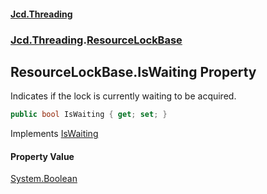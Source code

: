 #### [Jcd.Threading](index.md 'index')
### [Jcd.Threading](Jcd.Threading.md 'Jcd.Threading').[ResourceLockBase](ResourceLockBase.md 'Jcd.Threading.ResourceLockBase')

## ResourceLockBase.IsWaiting Property

Indicates if the lock is currently waiting to be acquired.

```csharp
public bool IsWaiting { get; set; }
```

Implements [IsWaiting](IResourceLock.IsWaiting.md 'Jcd.Threading.IResourceLock.IsWaiting')

#### Property Value
[System.Boolean](https://docs.microsoft.com/en-us/dotnet/api/System.Boolean 'System.Boolean')